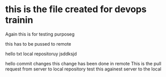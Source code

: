 # this is the file created for devops trainin


Again this is for testing purposeg


this has to be pussed to remote


hello
txt
local repositoruy
jsddksjd 

hello
commit changes
this change has been done in remote
This is the pull request from server to local repository
test this againest server to the local
